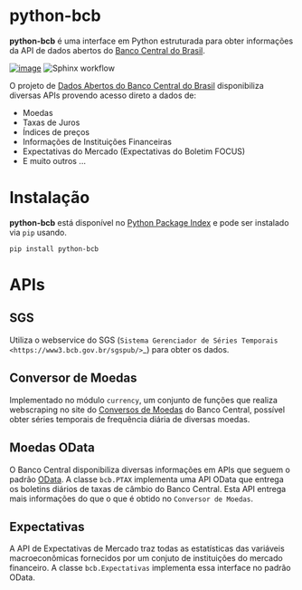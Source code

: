 # python-bcb

**python-bcb** é uma interface em Python estruturada para obter informações
da API de dados abertos do [Banco Central do Brasil](https://www.bcb.gov.br).

[![image](https://img.shields.io/pypi/v/python-bcb.svg?color=green)](https://pypi.python.org/pypi/python-bcb/)
![Sphinx workflow](https://github.com/wilsonfreitas/python-bcb/actions/workflows/sphinx.yml/badge.svg)


O projeto de [Dados Abertos do Banco Central do Brasil](https://dadosabertos.bcb.gov.br/)
disponibiliza diversas APIs provendo acesso direto a dados de:

* Moedas
* Taxas de Juros
* Índices de preços
* Informações de Instituições Financeiras
* Expectativas do Mercado (Expectativas do Boletim FOCUS)
* E muito outros ...

# Instalação

**python-bcb** está disponível no [Python Package Index](https://pypi.org/project/python-bcb/) e pode ser instalado via `pip` usando.

```shell
pip install python-bcb
```

# APIs


## SGS
Utiliza o webservice do SGS
(`Sistema Gerenciador de Séries Temporais <https://www3.bcb.gov.br/sgspub/>`_)
para obter os dados.

## Conversor de Moedas

Implementado no módulo `currency`, um conjunto de funções que realiza webscraping
no site do [Conversos de Moedas](https://www.bcb.gov.br/conversao)
do Banco Central, possível obter séries temporais de frequência diária
de diversas moedas.

## Moedas OData

O Banco Central disponibiliza diversas informações em APIs que
seguem o padrão [OData](https://odata.org).
A classe `bcb.PTAX` implementa uma API OData que
entrega os boletins diários de taxas de câmbio do Banco Central.
Esta API entrega mais informações do que o que é obtido no
`Conversor de Moedas`.

## Expectativas

A API de Expectativas de Mercado traz todas as estatísticas das variáveis
macroeconômicas fornecidos por um conjuto de instituições do mercado
financeiro.
A classe `bcb.Expectativas` implementa essa interface no
padrão OData.

